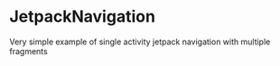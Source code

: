 # JetpackNavigation
Very simple example of single activity jetpack navigation with multiple fragments
